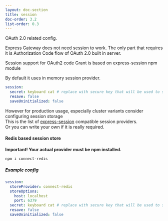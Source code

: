 ```yaml
---
layout: doc-section
title: session
doc-order: 3.2
list-order: 0.3
---
```


OAuth 2.0 related config.

Express Gateway does not need session to work. The only part that requires it is Authorization Code flow of OAuth 2.0 built in server. 

Session support for OAuth2 code Grant is based on express-session npm module

By default it uses in memory session provider. 

```yml
session: 
  secret: keyboard cat # replace with secure key that will be used to sign session cookie
  resave: false
  saveUninitialized: false
```

However for production usage, especially cluster variants consider configuring session storage  
This is the list of [express-session](https://github.com/expressjs/session#compatible-session-stores) compatible session providers.  
Or you can write your own if it is really required.



#### Redis based session store 

**Important! Your actual provider must be npm installed.**

`npm i connect-redis`

##### Example config
```yml
session: 
  storeProvider: connect-redis
  storeOptions:
    host: localhost
    port: 6379
  secret: keyboard cat # replace with secure key that will be used to sign session cookie
  resave: false
  saveUninitialized: false
```
